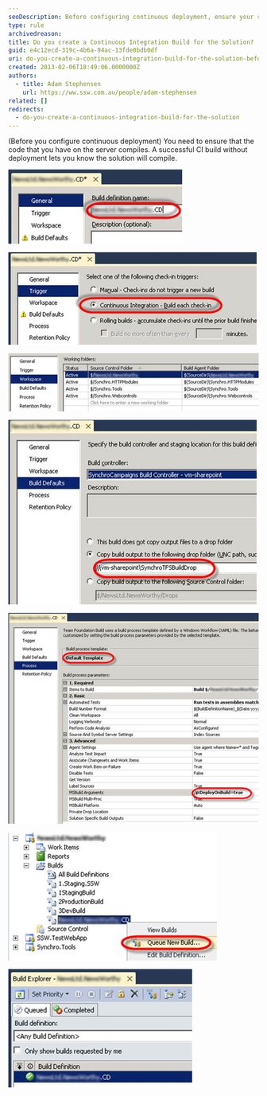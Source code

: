 ```yaml
---
seoDescription: Before configuring continuous deployment, ensure your solution compiles by creating a continuous integration build that verifies code quality.
type: rule
archivedreason:
title: Do you create a Continuous Integration Build for the Solution?
guid: e4c12ecd-319c-4b6a-94ac-13fde8bdb0df
uri: do-you-create-a-continuous-integration-build-for-the-solution-before-configuring-continuous-deployment
created: 2013-02-06T18:49:06.0000000Z
authors:
  - title: Adam Stephensen
    url: https://ww.ssw.com.au/people/adam-stephensen
related: []
redirects:
  - do-you-create-a-continuous-integration-build-for-the-solution
---
```


(Before you configure continuous deployment) You need to ensure that the code that you have on the server compiles. A successful CI build without deployment lets you know the solution will compile.

<!--endintro-->

![Figure: The Build definition name should include the project name. The reason for this is that builds for all solutions are placed in the same folder, and including the build name makes the Build Drop folder organised](ci-build-1.jpg)

![Figure: On the Trigger tab choose Continuous Integration. This ensures that each check-in results in a build](ci-build-2.jpg)

![Figure: On the Workspace tab you need to include all source control folders that are required for the build](ci-build-3.jpg)

![Figure: Enter the path to your Drop Folder (where you drop your builds)](ci-build-4.jpg)

![Figure: Choose the Default Build template and enter the DeployOnBuild argument to the MSBuild Arguments parameter of the build template](ci-build-5.jpg)

![Figure: Queue a build, to ensure our CI build is working correctly](ci-build-6.jpg)

![Figure: Before we setup continuous deployment it is important to get a successful basic CI build](ci-build-7.jpg)
